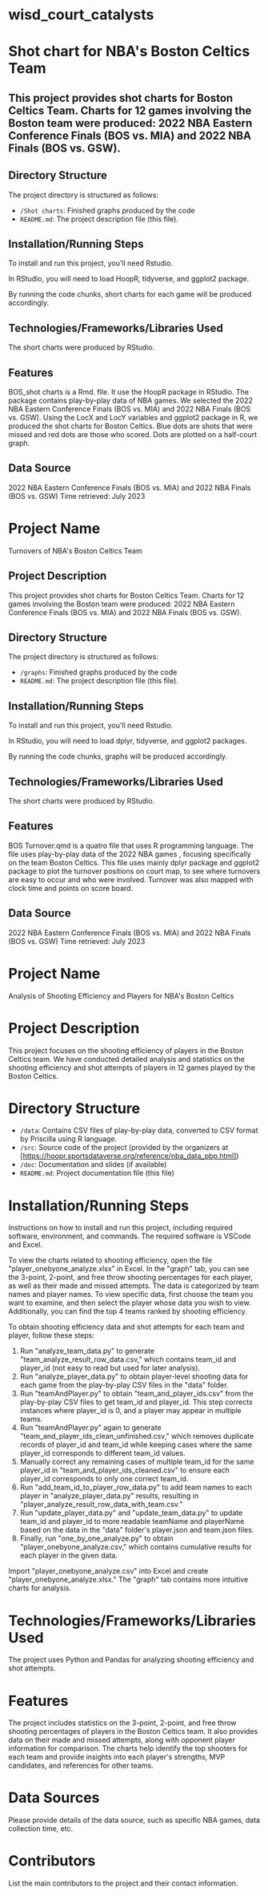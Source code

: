 # wisd_court_catalysts

# Shot chart for NBA's Boston Celtics Team

## This project provides shot charts for Boston Celtics Team. Charts for 12 games involving the Boston team were produced: 2022 NBA Eastern Conference Finals (BOS vs. MIA) and 2022 NBA Finals (BOS vs. GSW).

## Directory Structure
The project directory is structured as follows:
- `/Shot charts`: Finished graphs produced by the code
- `README.md`: The project description file (this file).

## Installation/Running Steps
To install and run this project, you'll need Rstudio. 

In RStudio, you will need to load HoopR, tidyverse, and ggplot2 package.

By running the code chunks, short charts for each game will be produced accordingly.

## Technologies/Frameworks/Libraries Used
The short charts were produced by RStudio.

## Features
BOS_shot charts is a Rmd. file. It use the HoopR package in RStudio. The package contains play-by-play data of NBA games. We selected the 2022 NBA Eastern Conference Finals (BOS vs. MIA) and 2022 NBA Finals (BOS vs. GSW). Using the LocX and LocY variables and ggplot2 package in R, we produced the shot charts for Boston Celtics. Blue dots are shots that were missed and red dots are those who scored. Dots are plotted on a half-court graph.

## Data Source
2022 NBA Eastern Conference Finals (BOS vs. MIA) and 2022 NBA Finals (BOS vs. GSW)
Time retrieved: July 2023

# Project Name
Turnovers of NBA's Boston Celtics Team

## Project Description
This project provides shot charts for Boston Celtics Team. Charts for 12 games involving the Boston team were produced: 2022 NBA Eastern Conference Finals (BOS vs. MIA) and 2022 NBA Finals (BOS vs. GSW).

## Directory Structure
The project directory is structured as follows:
- `/graphs`: Finished graphs produced by the code
- `README.md`: The project description file (this file).

## Installation/Running Steps
To install and run this project, you'll need Rstudio. 

In RStudio, you will need to load dplyr, tidyverse, and ggplot2 packages.

By running the code chunks, graphs will be produced accordingly.

## Technologies/Frameworks/Libraries Used
The short charts were produced by RStudio.

## Features

BOS Turnover.qmd is a quatro file that uses R programming language. The file uses play-by-play data of the 2022 NBA games , focusing specifically on the team Boston Celtics. This file uses mainly dplyr package and ggplot2 package to plot the turnover positions on court map, to see where turnovers are easy to occur and who were involved. Turnover was also mapped with clock time and points on score board. 

## Data Source
2022 NBA Eastern Conference Finals (BOS vs. MIA) and 2022 NBA Finals (BOS vs. GSW)
Time retrieved: July 2023

# Project Name
Analysis of Shooting Efficiency and Players for NBA's Boston Celtics

# Project Description
This project focuses on the shooting efficiency of players in the Boston Celtics team. We have conducted detailed analysis and statistics on the shooting efficiency and shot attempts of players in 12 games played by the Boston Celtics.

# Directory Structure
- `/data`: Contains CSV files of play-by-play data, converted to CSV format by Priscilla using R language.
- `/src`: Source code of the project (provided by the organizers at [https://hoopr.sportsdataverse.org/reference/nba_data_pbp.html])
- `/doc`: Documentation and slides (if available)
- `README.md`: Project documentation file (this file)

# Installation/Running Steps
Instructions on how to install and run this project, including required software, environment, and commands.
The required software is VSCode and Excel.

To view the charts related to shooting efficiency, open the file "player_onebyone_analyze.xlsx" in Excel. In the "graph" tab, you can see the 3-point, 2-point, and free throw shooting percentages for each player, as well as their made and missed attempts. The data is categorized by team names and player names. To view specific data, first choose the team you want to examine, and then select the player whose data you wish to view. Additionally, you can find the top 4 teams ranked by shooting efficiency.

To obtain shooting efficiency data and shot attempts for each team and player, follow these steps:
1. Run "analyze_team_data.py" to generate "team_analyze_result_row_data.csv," which contains team_id and player_id (not easy to read but used for later analysis).
2. Run "analyze_player_data.py" to obtain player-level shooting data for each game from the play-by-play CSV files in the "data" folder.
3. Run "teamAndPlayer.py" to obtain "team_and_player_ids.csv" from the play-by-play CSV files to get team_id and player_id. This step corrects instances where player_id is 0, and a player may appear in multiple teams.
4. Run "teamAndPlayer.py" again to generate "team_and_player_ids_clean_unfinished.csv," which removes duplicate records of player_id and team_id while keeping cases where the same player_id corresponds to different team_id values.
5. Manually correct any remaining cases of multiple team_id for the same player_id in "team_and_player_ids_cleaned.csv" to ensure each player_id corresponds to only one correct team_id.
6. Run "add_team_id_to_player_row_data.py" to add team names to each player in "analyze_player_data.py" results, resulting in "player_analyze_result_row_data_with_team.csv."
7. Run "update_player_data.py" and "update_team_data.py" to update team_id and player_id to more readable teamName and playerName based on the data in the "data" folder's player.json and team.json files.
8. Finally, run "one_by_one_analyze.py" to obtain "player_onebyone_analyze.csv," which contains cumulative results for each player in the given data.

Import "player_onebyone_analyze.csv" into Excel and create "player_onebyone_analyze.xlsx." The "graph" tab contains more intuitive charts for analysis.

# Technologies/Frameworks/Libraries Used
The project uses Python and Pandas for analyzing shooting efficiency and shot attempts.

# Features
The project includes statistics on the 3-point, 2-point, and free throw shooting percentages of players in the Boston Celtics team. It also provides data on their made and missed attempts, along with opponent player information for comparison. The charts help identify the top shooters for each team and provide insights into each player's strengths, MVP candidates, and references for other teams.

# Data Sources
Please provide details of the data source, such as specific NBA games, data collection time, etc.

# Contributors
List the main contributors to the project and their contact information.
